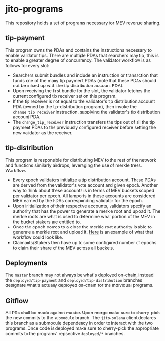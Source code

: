 # jito-programs
This repository holds a set of programs necessary for MEV revenue sharing.

## tip-payment
This program owns the PDAs and contains the instructions necessary to enable validator tips. 
There are multiple PDAs that searchers may tip, this is to enable a greater degree of concurrency.
The validator workflow is as follows for every slot:
- Searchers submit bundles and include an instruction or transaction that funds one of the many tip payment PDAs
(note that these PDAs should not be mixed up with the tip distribution account PDA).
- Upon receiving the first bundle for the slot, the validator fetches the current configured tip receiver set on this program.
- If the tip receiver is not equal to the validator's tip distribution account PDA (owned by the tip-distribution program),
then invoke the `change_tip_receiver` instruction, supplying the validator's tip distribution account PDA.
- The `change_tip_receiver` instruction transfers the tips out of all the tip payment PDAs to the previously configured receiver
before setting the new validator as the receiver.

## tip-distribution
This program is responsible for distributing MEV to the rest of the network and functions similarly airdrops, leveraging
the use of merkle trees. Workflow:
- Every epoch validators initialize a tip distribution account. These PDAs are derived from the validator's vote account and given epoch.
Another way to think about these accounts is in terms of MEV buckets scoped per validator per epoch. All lamports in these accounts
are considered MEV earned by the PDAs corresponding validator for the epoch.
- Upon initialization of their respective accounts, validators specify an authority that has the power to generate a merkle root and upload it.
The merkle roots are what is used to determine what portion of the MEV in the bucket stakers are entitled to.
- Once the epoch comes to a close the merkle root authority is able to generate a merkle root and upload it.
[Here](https://github.com/jito-foundation/jito-solana/tree/master/tip-distributor) is an example of what that workflow could look like.
- Claimants/Stakers then have up to some configured number of epochs to claim their share of the MEV across all buckets.

## Deployments
The `master` branch may not always be what's deployed on-chain, instead the `deployed/tip-payment` and `deployed/tip-distribution`
branches designate what's actually deployed on-chain for the individual programs.

## Gitflow
All PRs shall be made against master. Upon merge make sure to cherry-pick the new commits to the `submodule` branch.
The `jito-solana` client declares this branch as a submodule dependency in order to interact with the two programs.
Once code is deployed make sure to cherry-pick the appropriate commits to the programs' repsective `deployed/*` branches.
